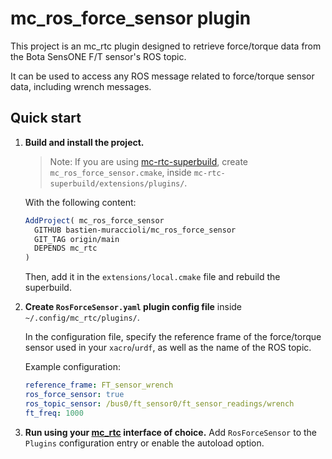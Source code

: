 # mc_ros_force_sensor plugin

This project is an mc_rtc plugin designed to retrieve force/torque data from the Bota SensONE F/T sensor's ROS topic.

It can be used to access any ROS message related to force/torque sensor data, including wrench messages.

## Quick start

1. **Build and install the project.**

   > Note: If you are using [mc-rtc-superbuild](https://github.com/mc-rtc/mc-rtc-superbuild), create `mc_ros_force_sensor.cmake`, inside `mc-rtc-superbuild/extensions/plugins/`.

   With the following content:    
   
   ```cmake
   AddProject( mc_ros_force_sensor
     GITHUB bastien-muraccioli/mc_ros_force_sensor
     GIT_TAG origin/main
     DEPENDS mc_rtc
   )
   ```

   Then, add it in the `extensions/local.cmake` file and rebuild the superbuild.

2. **Create `RosForceSensor.yaml` plugin config file** inside `~/.config/mc_rtc/plugins/`.

   In the configuration file, specify the reference frame of the force/torque sensor used in your `xacro`/`urdf`, as well as the name of the ROS topic.

   Example configuration:

   ```yaml
   reference_frame: FT_sensor_wrench
   ros_force_sensor: true
   ros_topic_sensor: /bus0/ft_sensor0/ft_sensor_readings/wrench
   ft_freq: 1000
   ```

3. **Run using your [mc_rtc] interface of choice.** Add `RosForceSensor` to the `Plugins` configuration entry or enable the autoload option.

[mc_rtc]: https://jrl-umi3218.github.io/mc_rtc/